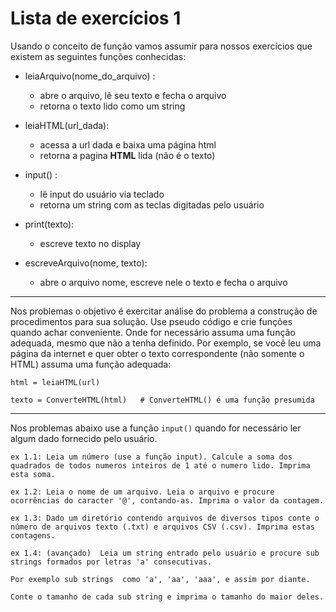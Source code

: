 # Lista de exercícios 1
Usando o conceito de função vamos assumir para nossos exercícios que existem as seguintes funções conhecidas:

* leiaArquivo(nome_do_arquivo) : 
  * abre o arquivo, lê seu texto e fecha o arquivo
  * retorna o texto lido como um string

* leiaHTML(url_dada):
  * acessa a url dada e baixa uma página html
  * retorna a pagina **HTML** lida (não é o texto)

* input() : 
  * lê input do usuário via teclado
  * retorna um string com as teclas digitadas pelo usuário

* print(texto):
  * escreve  texto no display

* escreveArquivo(nome, texto):
  * abre o arquivo nome, escreve nele o texto e fecha o arquivo

<hr/>

Nos problemas o objetivo é exercitar análise do problema a construção de procedimentos para sua solução. Use pseudo código e crie funções quando achar conveniente. Onde for necessário assuma uma função adequada, mesmo que não a tenha definido. Por exemplo, se você leu uma página da internet e quer obter o texto correspondente (não somente o HTML) assuma uma função adequada:

`html = leiaHTML(url) `

`texto = ConverteHTML(html)   # ConverteHTML() é uma função presumida`

<hr/>

Nos problemas abaixo use a função `input()` quando for necessário ler algum dado fornecido pelo usuário.

```
ex 1.1: Leia um número (use a função input). Calcule a soma dos quadrados de todos numeros inteiros de 1 até o numero lido. Imprima esta soma.

ex 1.2: Leia o nome de um arquivo. Leia o arquivo e procure ocorrências do caracter '@', contando-as. Imprima o valor da contagem.

ex 1.3: Dado um diretório contendo arquivos de diversos tipos conte o número de arquivos texto (.txt) e arquivos CSV (.csv). Imprima estas contagens.

ex 1.4: (avançado)  Leia um string entrado pelo usuário e procure sub strings formados por letras 'a' consecutivas. 

Por exemplo sub strings  como 'a', 'aa', 'aaa', e assim por diante. 

Conte o tamanho de cada sub string e imprima o tamanho do maior deles.
```
